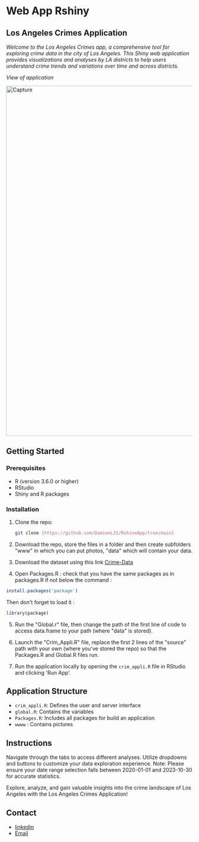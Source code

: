 # Web App Rshiny 
## Los Angeles Crimes Application 

*Welcome to the Los Angeles Crimes app, a comprehensive tool for exploring crime data in the city of Los Angeles. This Shiny web application provides visualizations and analyses by LA districts to help users understand crime trends and variations over time and across districts.*

*View of application*

<img width="944" alt="Capture" src="https://github.com/DamienL31/RshineApp/assets/152622955/9f937278-d26e-4177-8da1-7a7bd29fd74c">

## Getting Started

### Prerequisites

- R (version 3.6.0 or higher)
- RStudio
- Shiny and R packages

### Installation

1. Clone the repo:
   ```sh
   git clone [https://github.com/DamienL31/RshineApp/tree/main]
   ```  
2. Download the repo, store the files in a folder and then create subfolders "www" in which you can put photos, "data" which will contain your data.

3. Download the dataset using this link [Crime-Data](https://data.lacity.org/Public-Safety/Crime-Data-from-2020-to-Present/2nrs-mtv8/about_data)

4. Open Packages.R : 
check that you have the same packages as in packages.R if not below the command :
```R
install.packages('package')
```
Then don't forget to load it :
```R
library(package)
```
5. Run the "Global.r" file, then change the path of the first line of code to access data.frame to your path (where "data" is stored).

6. Launch the "Crim_Appli.R" file, replace the first 2 lines of the "source" path with your own (where you've stored the repo) so that the Packages.R and Global.R files run.

7. Run the application locally by opening the `crim_appli.R` file in RStudio and clicking 'Run App'. 

## Application Structure

- `crim_appli.R`: Defines the user and server interface
- `global.R`: Contains the variables 
- `Packages.R`: Includes all packages for build an application
- `wwww` : Contains pictures

## Instructions 

Navigate through the tabs to access different analyses.
Utilize dropdowns and buttons to customize your data exploration experience.
Note: Please ensure your date range selection falls between 2020-01-01 and 2023-10-30 for accurate statistics.

Explore, analyze, and gain valuable insights into the crime landscape of Los Angeles with the Los Angeles Crimes Application!

## Contact
 
- [linkedin](https://www.linkedin.com/in/damien-lauger-8aa64a151)
- [Email](damien.lauger.edu@groupe-gema.com)

